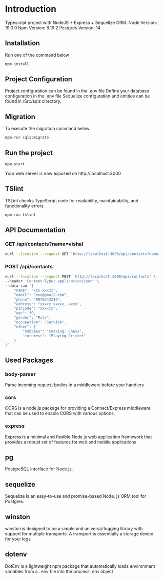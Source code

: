 
# Introduction
Typescript project with NodeJS + Express + Sequelize ORM.
Node Version: 19.0.0
Npm Version: 8.19.2
Postgres Version: 14

## Installation
Run one of the command below
```bash
npm install
```

## Project Configuration
Project configuration can be found in the .env file
Define your database configuration in the .env file
Sequelize configuration and entities can be found in /Src/sqlz directory.

## Migration
To execute the migration command below
```bash
npm run sqlz:migrate
```

## Run the project
```bash
npm start
```
Your web server is now exposed on http://localhost:3000

## TSlint 
TSLint checks TypeScript code for readability, maintainability, and functionality errors.
```bash
npm run tslint
```

## API Documentation 
### GET /api/contacts?name=vishal
```bash
curl --location --request GET 'http://localhost:3000/api/contacts?name=xxx'
```

### POST /api/contacts
```bash
curl --location --request POST 'http://localhost:3000/api/contacts' \
--header 'Content-Type: application/json' \
--data-raw '{
    "name": "xxx xxxxx",
    "email": "xxx@gmail.com",
    "phone": "9876543210",
    "address": "xxxxx xxxxx, xxxx",
    "pincode": "xxxxxx",
    "age": 30,
    "gender": "Male",
    "occupation": "Service",
    "other": {
        "hobbies": "Cooking, Chess",
        "interest": "Playing Cricket"
    }
}'
```

## Used Packages 
### body-parser
Parse incoming request bodies in a middleware before your handlers
### cors 
CORS is a node.js package for providing a Connect/Express middleware that can be used to enable CORS with various options.
### express
Express is a minimal and flexible Node.js web application framework that provides a robust set of features for web and mobile applications.
## pg
PostgreSQL interface for Node.js.
## sequelize
Sequelize is an easy-to-use and promise-based Node. js ORM tool for Postgres.
## winston
winston is designed to be a simple and universal logging library with support for multiple transports. A transport is essentially a storage device for your logs
## dotenv
DotEnv is a lightweight npm package that automatically loads environment variables from a . env file into the process. env object
